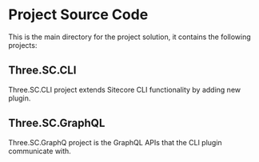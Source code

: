 # Project Source Code 
This is the main directory for the project solution, it contains the following projects:

## Three.SC.CLI 

Three.SC.CLI project extends Sitecore CLI functionality by adding new plugin. 


## Three.SC.GraphQL  

Three.SC.GraphQ project is the GraphQL APIs that the CLI plugin communicate with.  

